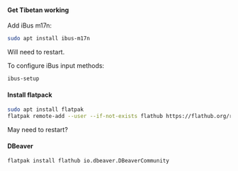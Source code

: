 #### Get Tibetan working
Add iBus m17n:
```bash
sudo apt install ibus-m17n
```
Will need to restart.

To configure iBus input methods:
```bash
ibus-setup
```
#### Install flatpack
```bash
sudo apt install flatpak
flatpak remote-add --user --if-not-exists flathub https://flathub.org/repo/flathub.flatpakrepo
```
May need to restart?

#### DBeaver
```bash
flatpak install flathub io.dbeaver.DBeaverCommunity
```

